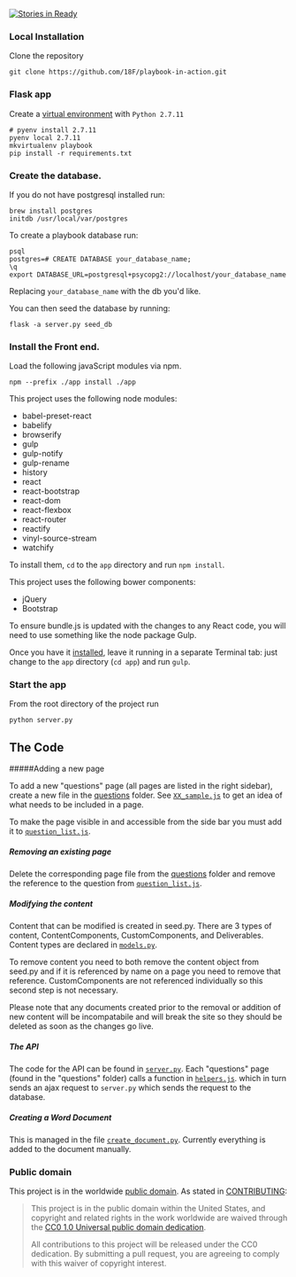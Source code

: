 [![Stories in Ready](https://badge.waffle.io/18F/playbook-in-action.png?label=ready&title=Ready)](https://waffle.io/18F/playbook-in-action)
### Local Installation
Clone the repository
```
git clone https://github.com/18F/playbook-in-action.git
```
### Flask app

Create a [virtual environment](https://github.com/yyuu/pyenv-virtualenvwrapper) with `Python 2.7.11`

```
# pyenv install 2.7.11
pyenv local 2.7.11
mkvirtualenv playbook
pip install -r requirements.txt
```

### Create the database.
If you do not have postgresql installed run:
```
brew install postgres
initdb /usr/local/var/postgres
```

To create a playbook database run:
```
psql
postgres=# CREATE DATABASE your_database_name;
\q
export DATABASE_URL=postgresql+psycopg2://localhost/your_database_name
```

Replacing `your_database_name` with the db you'd like.

You can then seed the database by running:
```
flask -a server.py seed_db
```

### Install the Front end.
Load the following javaScript modules via npm.
```
npm --prefix ./app install ./app
```

This project uses the following node modules:

  - babel-preset-react
  - babelify
  - browserify
  - gulp
  - gulp-notify
  - gulp-rename
  - history
  - react
  - react-bootstrap
  - react-dom
  - react-flexbox
  - react-router
  - reactify
  - vinyl-source-stream
  - watchify

To install them, `cd` to the `app` directory and run `npm install`.

This project uses the following bower components:

  - jQuery
  - Bootstrap


To ensure bundle.js is updated with the changes to any React code, you will need to use something like the node package Gulp.

Once you have it [installed](https://github.com/gulpjs/gulp/blob/master/docs/getting-started.md), leave it running in a separate Terminal tab: just change to the `app` directory (`cd app`) and run `gulp`.

### Start the app
From the root directory of the project run
```
python server.py
```


## The Code

#####Adding a new page

To add a new "questions" page (all pages are listed in the right sidebar), create a new file in the [questions](https://github.com/18F/playbook-in-action/tree/master/app/src/questions) folder. See [`XX_sample.js`](https://github.com/18F/playbook-in-action/blob/master/app/src/questions/XX_sample.js) to get an idea of what needs to be included in a page.

To make the page visible in and accessible from the side bar you must add it to [`question_list.js`](https://github.com/18F/playbook-in-action/blob/master/app/src/question_list.js).

##### Removing an existing page

Delete the corresponding page file from the [questions](https://github.com/18F/playbook-in-action/tree/master/app/src/questions) folder and remove the reference to the question from [`question_list.js`](https://github.com/18F/playbook-in-action/blob/master/app/src/question_list.js).

##### Modifying the content

Content that can be modified is created in seed.py. There are 3 types of content, ContentComponents, CustomComponents, and Deliverables. Content types are declared in [`models.py`](https://github.com/18F/playbook-in-action/blob/master/models.py).

To remove content you need to both remove the content object from seed.py and if it is referenced by name on a page you need to remove that reference. CustomComponents are not referenced individually so this second step is not necessary.

Please note that any documents created prior to the removal or addition of new content will be incompatabile and will break the site so they should be deleted as soon as the changes go live.

##### The API

The code for the API can be found in [`server.py`](https://github.com/18F/playbook-in-action/blob/master/server.py). Each "questions" page (found in the "questions" folder) calls a function in [`helpers.js`](https://github.com/18F/playbook-in-action/blob/master/app/helpers.js). which in turn sends an ajax request to `server.py` which sends the request to the database.

##### Creating a Word Document

This is managed in the file [`create_document.py`](https://github.com/18F/playbook-in-action/blob/master/create_document.py). Currently everything is added to the document manually.

### Public domain

This project is in the worldwide [public domain](LICENSE.md). As stated in [CONTRIBUTING](CONTRIBUTING.md):

> This project is in the public domain within the United States, and copyright and related rights in the work worldwide are waived through the [CC0 1.0 Universal public domain dedication](https://creativecommons.org/publicdomain/zero/1.0/).
>
> All contributions to this project will be released under the CC0 dedication. By submitting a pull request, you are agreeing to comply with this waiver of copyright interest.
